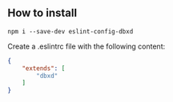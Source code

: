 ## How to install

`npm i --save-dev eslint-config-dbxd`

Create a .eslintrc file with the following content:

```json
{
    "extends": [
        "dbxd"
    ]
}
```
